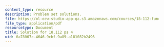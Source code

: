 ```yaml
---
content_type: resource
description: Problem set solutions.
file: https://ol-ocw-studio-app-qa.s3.amazonaws.com/courses/18-112-functions-of-a-complex-variable-fall-2008/0a78067c46469cbf9a89a181082b2496_ps4.pdf
file_type: application/pdf
resourcetype: Document
title: Solution for 18.112 ps 4
uid: 0a78067c-4646-9cbf-9a89-a181082b2496
---
```

